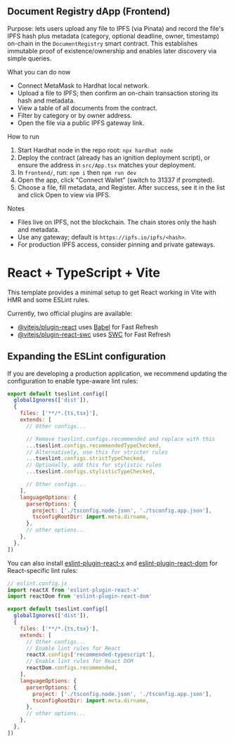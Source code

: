 ## Document Registry dApp (Frontend)

Purpose: lets users upload any file to IPFS (via Pinata) and record the file's IPFS hash plus metadata (category, optional deadline, owner, timestamp) on-chain in the `DocumentRegistry` smart contract. This establishes immutable proof of existence/ownership and enables later discovery via simple queries.

What you can do now
- Connect MetaMask to Hardhat local network.
- Upload a file to IPFS; then confirm an on-chain transaction storing its hash and metadata.
- View a table of all documents from the contract.
- Filter by category or by owner address.
- Open the file via a public IPFS gateway link.

How to run
1. Start Hardhat node in the repo root: `npx hardhat node`
2. Deploy the contract (already has an ignition deployment script), or ensure the address in `src/App.tsx` matches your deployment.
3. In `frontend/`, run: `npm i` then `npm run dev`
4. Open the app, click "Connect Wallet" (switch to 31337 if prompted).
5. Choose a file, fill metadata, and Register. After success, see it in the list and click Open to view via IPFS.

Notes
- Files live on IPFS, not the blockchain. The chain stores only the hash and metadata.
- Use any gateway; default is `https://ipfs.io/ipfs/<hash>`.
- For production IPFS access, consider pinning and private gateways.

# React + TypeScript + Vite

This template provides a minimal setup to get React working in Vite with HMR and some ESLint rules.

Currently, two official plugins are available:

- [@vitejs/plugin-react](https://github.com/vitejs/vite-plugin-react/blob/main/packages/plugin-react) uses [Babel](https://babeljs.io/) for Fast Refresh
- [@vitejs/plugin-react-swc](https://github.com/vitejs/vite-plugin-react/blob/main/packages/plugin-react-swc) uses [SWC](https://swc.rs/) for Fast Refresh

## Expanding the ESLint configuration

If you are developing a production application, we recommend updating the configuration to enable type-aware lint rules:

```js
export default tseslint.config([
  globalIgnores(['dist']),
  {
    files: ['**/*.{ts,tsx}'],
    extends: [
      // Other configs...

      // Remove tseslint.configs.recommended and replace with this
      ...tseslint.configs.recommendedTypeChecked,
      // Alternatively, use this for stricter rules
      ...tseslint.configs.strictTypeChecked,
      // Optionally, add this for stylistic rules
      ...tseslint.configs.stylisticTypeChecked,

      // Other configs...
    ],
    languageOptions: {
      parserOptions: {
        project: ['./tsconfig.node.json', './tsconfig.app.json'],
        tsconfigRootDir: import.meta.dirname,
      },
      // other options...
    },
  },
])
```

You can also install [eslint-plugin-react-x](https://github.com/Rel1cx/eslint-react/tree/main/packages/plugins/eslint-plugin-react-x) and [eslint-plugin-react-dom](https://github.com/Rel1cx/eslint-react/tree/main/packages/plugins/eslint-plugin-react-dom) for React-specific lint rules:

```js
// eslint.config.js
import reactX from 'eslint-plugin-react-x'
import reactDom from 'eslint-plugin-react-dom'

export default tseslint.config([
  globalIgnores(['dist']),
  {
    files: ['**/*.{ts,tsx}'],
    extends: [
      // Other configs...
      // Enable lint rules for React
      reactX.configs['recommended-typescript'],
      // Enable lint rules for React DOM
      reactDom.configs.recommended,
    ],
    languageOptions: {
      parserOptions: {
        project: ['./tsconfig.node.json', './tsconfig.app.json'],
        tsconfigRootDir: import.meta.dirname,
      },
      // other options...
    },
  },
])
```
